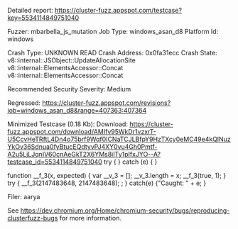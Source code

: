 Detailed report: https://cluster-fuzz.appspot.com/testcase?key=5534114849751040

Fuzzer: mbarbella_js_mutation
Job Type: windows_asan_d8
Platform Id: windows

Crash Type: UNKNOWN READ
Crash Address: 0x0fa31ecc
Crash State:
  v8::internal::JSObject::UpdateAllocationSite
  v8::internal::ElementsAccessor::Concat
  v8::internal::ElementsAccessor::Concat
  
Recommended Security Severity: Medium

Regressed: https://cluster-fuzz.appspot.com/revisions?job=windows_asan_d8&range=407363:407364

Minimized Testcase (0.18 Kb):
Download: https://cluster-fuzz.appspot.com/download/AMIfv95WkDr1vzxrT-U5CcvHeTRftL4Dn4o75brf9Wqf0ICNaTCJLBfpY9HzTXcy0eMC49e4kQlNuzYkOv36Sdnua0fyBtucEQdtyvPJ4XY0vu4Gh0Pmtf-A2u5LjLJqnIV60cnAeGkT2X6YMs8iITy1pIfxJYO--A?testcase_id=5534114849751040
  try {
  } catch (e) {
  }

function __f_3(x, expected) {
  var __v_3 = [];
  __v_3.length = x;
  __f_3(true, 1);
}
try {
__f_3(2147483648, 2147483648);
;
} catch(e) {"Caught: " + e; }


Filer: aarya

See https://dev.chromium.org/Home/chromium-security/bugs/reproducing-clusterfuzz-bugs for more information.